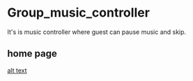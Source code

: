 # Group_music_controller
It's is music controller where guest can pause music and skip.

## home page
[alt text](https://github.com/omkarsingh1008/Group_music_controller/blob/main/Screenshot%20from%202021-09-14%2018-48-15.png)
